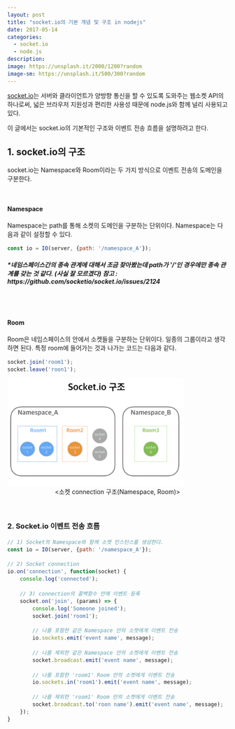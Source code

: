 ```yaml
---
layout: post
title: "socket.io의 기본 개념 및 구조 in nodejs"
date: 2017-05-14
categories:
  - socket.io
  - node.js
description: 
image: https://unsplash.it/2000/1200?random
image-sm: https://unsplash.it/500/300?random
---
```

<a href="https://socket.io/">socket.io</a>는 서버와 클라이언트가 양방향 통신을 할 수 있도록 도와주는 웹소켓 API의 하나로써, 넓은 브라우저 지원성과 편리한 사용성 때문에 node.js와 함께 널리 사용되고 있다.

이 글에서는 socket.io의 기본적인 구조와 이벤트 전송 흐름을 설명하려고 한다.
<br>
<h2>1. socket.io의 구조</h2>

socket.io는 Namespace와 Room이라는 두 가지 방식으로 이벤트 전송의 도메인을 구분한다.

<br>
<h4>Namespace</h4>

Namespace는 path를 통해 소켓의 도메인을 구분하는 단위이다.
Namespace는 다음과 같이 설정할 수 있다.

``` javascript 
const io = IO(server, {path: '/namespace_A'});
```

<h5>*네임스페이스간의 종속 관계에 대해서 조금 찾아봤는데 path가 '/'인 경우에만 종속 관계를 갖는 것 같다. (사실 잘 모르겠다)
참고 : https://github.com/socketio/socket.io/issues/2124
</h5>
<br>
<br>
<h4>Room</h4>

Room은 네임스페이스의 안에서 소켓들을 구분하는 단위이다. 일종의 그룹이라고 생각하면 된다.
특정 room에 들어가는 것과 나가는 코드는 다음과 같다.

``` javascript 
socket.join('room1');
socket.leave('roon1');
```

<img style="margin-bottom:0" src="/assets/image/2017-05-14-nodejs-socketio-concept-img1.png" width="80%">
<center>&lt;소켓 connection 구조(Namespace, Room)&gt;</center>
<br>
<br>
<h3>2. Socket.io 이벤트 전송 흐름</h3>

``` javascript
// 1) Socket의 Namespace와 함께 소켓 인스턴스를 생성한다.
const io = IO(server, {path: '/namespace_A'});

// 2) Socket connection 
io.on('connection', function(socket) {
	console.log('connected');

	// 3) connection의 콜백함수 안에 이벤트 등록
	socket.on('join', (params) => {
        console.log('Someone joined');
        socket.join('room1');

		// 나를 포함한 같은 Namespace 안의 소켓에게 이벤트 전송 
		io.sockets.emit('event name', message);

		// 나를 제외한 같은 Namespace 안의 소켓에게 이벤트 전송 
		socket.broadcast.emit('event name', message);

        // 나를 포함한 'room1' Room 안의 소켓에게 이벤트 전송
        io.sockets.in('room1').emit('event name', message);

        // 나를 제외한 'room1' Room 안의 소켓에게 이벤트 전송
        socket.broadcast.to('roon name').emit('event name', message);
    });
}
```


